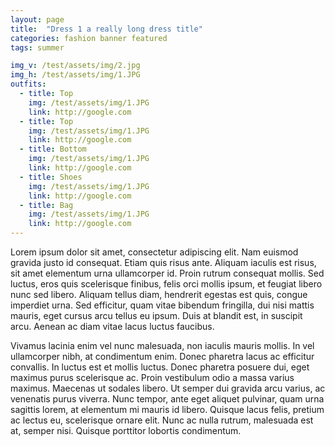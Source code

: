 ```yaml
---
layout: page
title:  "Dress 1 a really long dress title"
categories: fashion banner featured
tags: summer

img_v: /test/assets/img/2.jpg
img_h: /test/assets/img/1.JPG
outfits:
  - title: Top
    img: /test/assets/img/1.JPG
    link: http://google.com
  - title: Top
    img: /test/assets/img/1.JPG
    link: http://google.com
  - title: Bottom
    img: /test/assets/img/1.JPG
    link: http://google.com
  - title: Shoes
    img: /test/assets/img/1.JPG
    link: http://google.com
  - title: Bag
    img: /test/assets/img/1.JPG
    link: http://google.com
---
```


Lorem ipsum dolor sit amet, consectetur adipiscing elit. Nam euismod gravida justo id consequat. Etiam quis risus ante. Aliquam iaculis est risus, sit amet elementum urna ullamcorper id. Proin rutrum consequat mollis. Sed luctus, eros quis scelerisque finibus, felis orci mollis ipsum, et feugiat libero nunc sed libero. Aliquam tellus diam, hendrerit egestas est quis, congue imperdiet urna. Sed efficitur, quam vitae bibendum fringilla, dui nisi mattis mauris, eget cursus arcu tellus eu ipsum. Duis at blandit est, in suscipit arcu. Aenean ac diam vitae lacus luctus faucibus.

Vivamus lacinia enim vel nunc malesuada, non iaculis mauris mollis. In vel ullamcorper nibh, at condimentum enim. Donec pharetra lacus ac efficitur convallis. In luctus est et mollis luctus. Donec pharetra posuere dui, eget maximus purus scelerisque ac. Proin vestibulum odio a massa varius maximus. Maecenas ut sodales libero. Ut semper dui gravida arcu varius, ac venenatis purus viverra. Nunc tempor, ante eget aliquet pulvinar, quam urna sagittis lorem, at elementum mi mauris id libero. Quisque lacus felis, pretium ac lectus eu, scelerisque ornare elit. Nunc ac nulla rutrum, malesuada est at, semper nisi. Quisque porttitor lobortis condimentum. 
